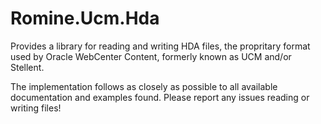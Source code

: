 # Romine.Ucm.Hda
Provides a library for reading and writing HDA files, the propritary format used by Oracle WebCenter Content, formerly known as UCM and/or Stellent.

The implementation follows as closely as possible to all available documentation and examples found.  Please report any issues reading or writing files!
